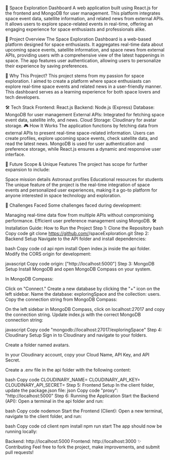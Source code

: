 

🚀 Space Exploration Dashboard
A web application built using React.js for the frontend and MongoDB for user management. This platform integrates space event data, satellite information, and related news from external APIs. It allows users to explore space-related events in real-time, offering an engaging experience for space enthusiasts and professionals alike.

🌟 Project Overview
The Space Exploration Dashboard is a web-based platform designed for space enthusiasts. It aggregates real-time data about upcoming space events, satellite information, and space news from external APIs, providing users with a comprehensive view of the latest happenings in space. The app features user authentication, allowing users to personalize their experience by saving preferences.

🔭 Why This Project?
This project stems from my passion for space exploration. I aimed to create a platform where space enthusiasts can explore real-time space events and related news in a user-friendly manner. This dashboard serves as a learning experience for both space lovers and tech developers.

🛠️ Tech Stack
Frontend: React.js
Backend: Node.js (Express)
Database: MongoDB for user management
External APIs: Integrated for fetching space event data, satellite info, and news.
Cloud Storage: Cloudinary for avatar storage.
🎮 How It Works
The application functions by fetching data from external APIs to present real-time space-related information. Users can create profiles, explore upcoming space events, check satellite data, and read the latest news. MongoDB is used for user authentication and preference storage, while React.js ensures a dynamic and responsive user interface.

🚀 Future Scope & Unique Features
The project has scope for further expansion to include:

Space mission details
Astronaut profiles
Educational resources for students
The unique feature of the project is the real-time integration of space events and personalized user experiences, making it a go-to platform for anyone interested in space technology and exploration.

🚧 Challenges Faced
Some challenges faced during development:

Managing real-time data flow from multiple APIs without compromising performance.
Efficient user preference management using MongoDB.
🛠️ Installation Guide: How to Run the Project
Step 1: Clone the Repository
bash
Copy code
git clone https://github.com/<your-username>/spaceExploration.git
Step 2: Backend Setup
Navigate to the API folder and install dependencies:

bash
Copy code
cd api
npm install
Open index.js inside the api folder. Modify the CORS origin for development:

javascript
Copy code
origin: ["http://localhost:5000"]
Step 3: MongoDB Setup
Install MongoDB and open MongoDB Compass on your system.

In MongoDB Compass:

Click on "Connect."
Create a new database by clicking the "+" icon on the left sidebar.
Name the database: exploringSpace and the collection: users.
Copy the connection string from MongoDB Compass:

On the left sidebar in MongoDB Compass, click on localhost:27017 and copy the connection string.
Update index.js with the correct MongoDB connection string:

javascript
Copy code
"mongodb://localhost:27017/exploringSpace"
Step 4: Cloudinary Setup
Sign in to Cloudinary and navigate to your folders.

Create a folder named avatars.

In your Cloudinary account, copy your Cloud Name, API Key, and API Secret.

Create a .env file in the api folder with the following content:

bash
Copy code
CLOUDINARY_NAME=<Your Cloud Name>
CLOUDINARY_API_KEY=<Your API Key>
CLOUDINARY_API_SECRET=<Your API Secret>
Step 5: Frontend Setup
In the client folder, update the package.json file:
json
Copy code
"proxy": "http://localhost:5000"
Step 6: Running the Application
Start the Backend (API): Open a terminal in the api folder and run:

bash
Copy code
nodemon
Start the Frontend (Client): Open a new terminal, navigate to the client folder, and run:

bash
Copy code
cd client
npm install
npm run start
The app should now be running locally:

Backend: http://localhost:5000
Frontend: http://localhost:3000
✨ Contributing
Feel free to fork the project, make improvements, and submit pull requests!
